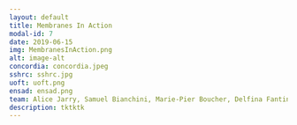 ```yaml
---
layout: default
title: Membranes In Action
modal-id: 7
date: 2019-06-15
img: MembranesInAction.png
alt: image-alt
concordia: concordia.jpeg
sshrc: sshrc.jpg
uoft: uoft.png
ensad: ensad.png
team: Alice Jarry, Samuel Bianchini, Marie-Pier Boucher, Delfina Fantini Van Ditmar, Aurélie Mosse, Philippe Pais, Miranda Smitheram, Brice Ammar-Khodja, Alexandra Bachmayer, Didier Bouchon, Theo Chauvirey, Maria Checkhanovich, Matthew Halpenny, Raphaëlle Kerbrat, Annie Leuridan, Vanessa Mardirossian, Asa Perlman, Philippe Vandal, Lucille Vareilles
description: tktktk
---
```

